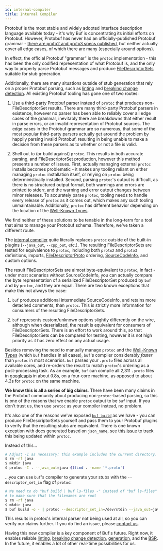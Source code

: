 ```yaml
---
id: internal-compiler
title: Internal Compiler
---
```


Protobuf is the most stable and widely adopted interface description language available
today - it's why Buf is concentrating its initial efforts on Protobuf. However, Protobuf
has never had an officially-published Protobuf grammar - [there are proto2 and proto3
specs published](https://developers.google.com/protocol-buffers/docs/reference/proto3-spec),
but neither actually cover all edge cases, of which there are many (especially around options).

In effect, the official Protobuf "grammar" is the `protoc` implementation - this has been the
only codified representation of what Protobuf is, and the only way to properly parse Protobuf
messages and produce [FileDescriptorSets](https://github.com/protocolbuffers/protobuf/blob/master/src/google/protobuf/descriptor.proto)
suitable for stub generation.

Additionally, there are many situations outside of stub generation that rely on a proper
Protobuf parsing, such as [linting](../lint/overview.md) and [breaking change detection](../breaking/overview.md).
All existing Protobuf tooling has gone one of two routes:

  1. Use a third-party Protobuf parser instead of `protoc` that produces non-FileDescriptorSet results.
     There are many third-party Protobuf parsers in existence, however no parser has been able to
     reliably cover all edge cases of the grammar, inevitably there are breakdowns that either result
     in parse errors, or an invalid representation of Protobuf sources. The edge cases in the Protobuf
     grammar are so numerous, that some of the most popular third-party parsers actually get around the
     problem by happily parsing invalid Protobuf, resulting in being unable to make a decision from these
     parsers as to whether or not a file is valid.

  2. Shell out to (or build against) `protoc`. This results in both accurate parsing, and FileDescriptorSet
     production, however this method presents a number of issues. First, actually managing external `protoc`
     installs becomes problematic - it makes any tooling reliant on either managing `protoc` installation
     itself, or relying on `protoc` being deterministically installed. Second, parsing `protoc`'s output is
     difficult, as there is no structured output format, both warnings and errors are printed to stderr, and
     the warning and error output changes between minor releases. To accurately parse `protoc`, tooling needs
     to handle every release of `protoc` as it comes out, which makes any such tooling unmaintainable.
     Additionally, `protoc` has different behavior depending on the location of the [Well-Known Types](https://developers.google.com/protocol-buffers/docs/reference/google.protobuf).

We find neither of these solutions to be tenable in the long-term for a tool that aims to manage your
Protobuf schema. Therefore, we've taken a different route.

The [internal compiler](https://godoc.org/github.com/jhump/protoreflect/desc/protoparse) quite literally replaces
`protoc` outside of the built-in plugins (`--java_out`, `--cpp_out`, etc.). The resulting FileDescriptorSets
are tested for equivalence to `protoc`, including both `proto2` and `proto3` definitions, imports,
[FileDescriptorProto](https://github.com/protocolbuffers/protobuf/blob/master/src/google/protobuf/descriptor.proto) ordering,
[SourceCodeInfo](https://github.com/protocolbuffers/protobuf/blob/master/src/google/protobuf/descriptor.proto), and custom options.

The result FileDescriptorSets are almost byte-equivalent to `protoc`, in fact - under most scenarios without
SourceCodeInfo, you can actually compare the byte representation of a serialized FileDescriptorSet
produced by `buf` and by `protoc`, and they are equal. There are two known exceptions that make this not always
the case:

  1. `buf` produces additional intermediate SourceCodeInfo, and retains more
     detached comments, than `protoc`. This is strictly more information for consumers
     of the resulting FileDescriptorSets.

  2. `buf` represents custom/unknown options slightly differently on the wire, although
     when deserialized, the result is equivalent for consumers of FileDescriptorSets.
     There is an effort to work around this, so that FileDescriptorSets can be compared
     for testing, however it is not high priority as it has zero effect on any actual usage.

Besides removing the need to manually manage `protoc` and the [Well-Known Types](https://developers.google.com/protocol-buffers/docs/reference/google.protobuf)
(which `buf` handles in all cases), `buf`'s compiler considerably *faster* than `protoc` in most scenarios. `buf` parses your `.proto`
files across all available cores, and re-orders the result to match `protoc`'s ordering as a post-processing task.
As an example, `buf` can compile all 2,311 `.proto` files in [googleapis](https://github.com/googleapis/googleapis)
in about 0.8s, on a four-core machine, as opposed to about 4.3s for `protoc` on the same machine.

**We know this is all a series of big claims**. There have been many claims in the Protobuf community about producing
non-`protoc`-based parsing, so this is one of the reasons that we enable `protoc` output to be `buf` input. If you
don't trust us, then use `protoc` as your compiler instead, no problem.

It's also one of the reasons we've exposed [`buf build`](../build/usage.md) as we have - you can produce
FileDescriptorSets yourself and pass them to your Protobuf plugins to verify that the resulting stubs are
equivalent. There is one known exception with docs generated based on `json_name`, see [this
issue](https://github.com/protocolbuffers/protobuf/issues/5587) to track this being updated within `protoc`.

Instead of this...

```sh
# Adjust -I as necessary; this example includes the current directory.
$ rm -rf java
$ mkdir java
$ protoc -I . --java_out=java $(find . -name '*.proto')
```

...you can use `buf`'s compiler to generate your stubs with the `--descriptor_set_in` flag of `protoc`:

```sh
# We need to do "buf build | buf ls-files -" instead of "buf ls-files"
# to make sure that the filenames are root
$ rm -rf java
$ mkdir java
$ buf build -o - | protoc --descriptor_set_in=/dev/stdin --java_out=java $(buf ls-files)
```

This results in protoc's internal parser not being used at all, so you can verify our claims further. If you do find
an issue, please [contact us](../contact.md).

Having this new compiler is a key component of Buf's future. Right now, it enables reliable [linting](../lint/overview.md),
[breaking change detection](../breaking/overview.md), [generation](../generate/usage.md), and the [BSR](../bsr/overview.md).
In the future, it enables a lot of other real-time possibilities for us.
